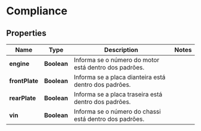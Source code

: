 # Compliance

## Properties
Name | Type | Description | Notes
------------ | ------------- | ------------- | -------------
**engine** | **Boolean** | Informa se o número do motor está dentro dos padrões. | 
**frontPlate** | **Boolean** | Informa se a placa dianteira está dentro dos padrões. | 
**rearPlate** | **Boolean** | Informa se a placa traseira está dentro dos padrões. | 
**vin** | **Boolean** | Informa se o número do chassi está dentro dos padrões. | 
